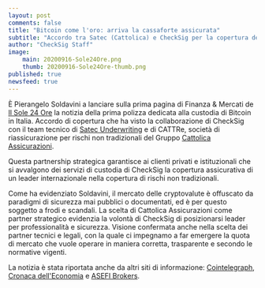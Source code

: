 ```yaml
---
layout: post
comments: false
title: "Bitcoin come l'oro: arriva la cassaforte assicurata"
subtitle: "Accordo tra Satec (Cattolica) e CheckSig per la copertura dei rischi"
author: "CheckSig Staff"
image:
    main: 20200916-Sole24Ore.png
    thumb: 20200916-Sole24Ore-thumb.png
published: true
newsfeed: true
---
```


È Pierangelo Soldavini a lanciare sulla prima pagina di Finanza & Mercati de [Il Sole 24 Ore](https://www.ilsole24ore.com/art/bitcoin-come-l-oro-arriva-prima-assicurazione-criptovalute-ADF7pYp) la notizia della prima polizza dedicata alla custodia di Bitcoin in Italia. Accordo di copertura che ha visto la collaborazione di CheckSig con il team tecnico di [Satec Underwriting](http://www.satecunderwriting.eu) e di CATTRe, società di riassicurazione per rischi non tradizionali del Gruppo [Cattolica Assicurazioni](http://www.cattolica.it).

Questa partnership strategica garantisce ai clienti privati e istituzionali che si avvalgono dei servizi di custodia di CheckSig la copertura assicurativa di un leader internazionale nella copertura di rischi non tradizionali. 

Come ha evidenziato Soldavini, il mercato delle cryptovalute è offuscato da paradigmi di sicurezza mai pubblici o documentati, ed è per questo soggetto a frodi e scandali. La scelta di Cattolica Assicurazioni come partner strategico evidenzia la volontà di CheckSig di posizionarsi leader per professionalità e sicurezza. Visione confermata anche nella scelta dei partner tecnici e legali, con la quale ci impegnamo a far emergere la quota di mercato che vuole operare in maniera corretta, trasparente e secondo le normative vigenti.

La notizia è stata riportata anche da altri siti di informazione: [Cointelegraph](https://it.cointelegraph.com/news/cattolica-assicurazioni-prima-polizza-dedicata-a-bitcoin), [Cronaca dell'Economia](https://www.cronacadelleconomia.it/2020/09/17/cattolica-la-polizza-per-criptovalute/) e [ASEFI Brokers](https://www.asefibrokers.com/notizie/cattolica-lancia-la-polizza-la-custodia-di-bitcoin).
